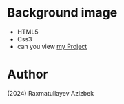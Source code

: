 # Background image
- HTML5
- Css3
- can you view [my Project](https://raxmatullayevazizbek.github.io/Background-Img/)
# Author 
(2024) Raxmatullayev Azizbek
